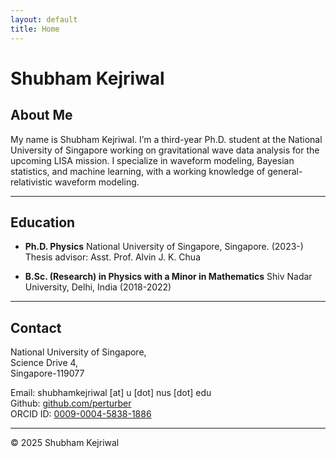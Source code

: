 ```yaml
---
layout: default
title: Home
---
```


# Shubham Kejriwal

## About Me

My name is Shubham Kejriwal. I’m a third-year Ph.D. student at the National University of Singapore working on gravitational wave data analysis for the upcoming LISA mission. I specialize in waveform modeling, Bayesian statistics, and machine learning, with a working knowledge of general-relativistic waveform modeling.

---
## Education

- **Ph.D. Physics**
    National University of Singapore, Singapore. (2023-)
    Thesis advisor: Asst. Prof. Alvin J. K. Chua

- **B.Sc. (Research) in Physics with a Minor in Mathematics**
    Shiv Nadar University, Delhi, India (2018-2022)

---
## Contact

National University of Singapore,   
Science Drive 4,    
Singapore-119077   

Email: shubhamkejriwal \[at\] u \[dot\] nus \[dot\] edu   
Github: [github.com/perturber](https://github.com/perturber)   
ORCID ID: [0009-0004-5838-1886](https://orcid.org/0009-0004-5838-1886)   


---

© 2025 Shubham Kejriwal
